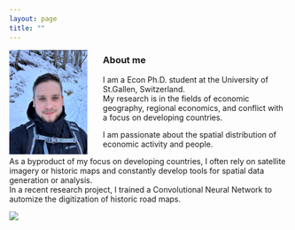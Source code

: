 ```yaml
---
layout: page
title: ""
---
```


<img align="left" width="28%" height="28%" src="assets/github-img/profile.png" style="margin-right: 2em">

### About me
<p> I am a Econ Ph.D. student at the University of St.Gallen, Switzerland. <br>
My research is in the fields of economic geography, regional economics, and conflict with a focus on developing countries. </p>

<p> I am passionate about the spatial distribution of economic activity and people. </p>

<p> As a byproduct of my focus on developing countries, I often rely on satellite imagery or historic maps and constantly develop tools for spatial data generation or analysis. <br>
In a recent research project, I trained a Convolutional Neural Network to automize the digitization of historic road maps. </p>

<img src="assets/github-img/saentis-crop.png">
